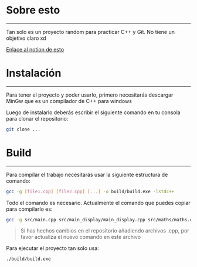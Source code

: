 
# Sobre esto
---
Tan solo es un proyecto random para practicar C++ y Git. No tiene un objetivo claro xd

[Enlace al notion de esto](https://www.notion.so/TP-Git-7a4dcc386ec947aa96892afaa07a06c3?pvs=4)

# Instalación
---

Para tener el proyecto y poder usarlo, primero necesitarás descargar MinGw que es un compilador de C++ para windows

Luego de instalarlo deberás escribir el siguiente comando en tu consola para clonar el repositorio:

```bash
git clone ...
```

# Build
---

Para compilar el trabajo necesitarás usar la siguiente estructura de comando:

```bash
gcc -g [file1.cpp] [file2.cpp] [...] -o build/build.exe -lstdc++
```

Todo el comando es necesario. Actualmente el comando que puedes copiar para compilarlo es:

```bash
gcc -g src/main.cpp src/main_display/main_display.cpp src/maths/maths.cpp -o build/build.exe -lstdc++
```

> Si has hechos cambios en el repositorio añadiendo archivos .cpp, por favor actualiza el nuevo comando en este archivo

Para ejecutar el proyecto tan solo usa:
```bash
./build/build.exe
```
